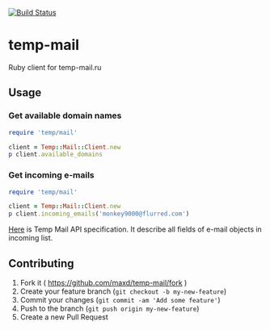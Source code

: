[![Build Status](https://travis-ci.org/maxd/temp-mail.svg?branch=master)](https://travis-ci.org/maxd/temp-mail)

# temp-mail

Ruby client for temp-mail.ru

## Usage

### Get available domain names

```ruby
require 'temp/mail'

client = Temp::Mail::Client.new
p client.available_domains
```

### Get incoming e-mails

```ruby
require 'temp/mail'

client = Temp::Mail::Client.new
p client.incoming_emails('monkey9000@flurred.com')
```

[Here](http://api.temp-mail.ru/) is Temp Mail API specification. It describe all fields of e-mail objects in incoming list.

## Contributing

1. Fork it ( https://github.com/maxd/temp-mail/fork )
2. Create your feature branch (`git checkout -b my-new-feature`)
3. Commit your changes (`git commit -am 'Add some feature'`)
4. Push to the branch (`git push origin my-new-feature`)
5. Create a new Pull Request
